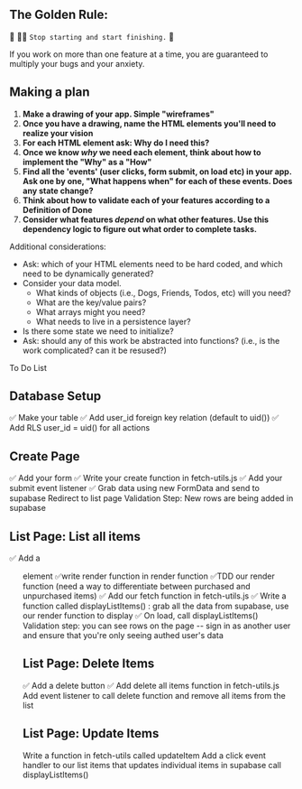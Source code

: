 ## The Golden Rule:

🦸 🦸‍♂️ `Stop starting and start finishing.` 🏁

If you work on more than one feature at a time, you are guaranteed to multiply your bugs and your anxiety.

## Making a plan

1. **Make a drawing of your app. Simple "wireframes"**
1. **Once you have a drawing, name the HTML elements you'll need to realize your vision**
1. **For each HTML element ask: Why do I need this?**
1. **Once we know _why_ we need each element, think about how to implement the "Why" as a "How"**
1. **Find all the 'events' (user clicks, form submit, on load etc) in your app. Ask one by one, "What happens when" for each of these events. Does any state change?**
1. **Think about how to validate each of your features according to a Definition of Done**
1. **Consider what features _depend_ on what other features. Use this dependency logic to figure out what order to complete tasks.**

Additional considerations:

-   Ask: which of your HTML elements need to be hard coded, and which need to be dynamically generated?
-   Consider your data model.
    -   What kinds of objects (i.e., Dogs, Friends, Todos, etc) will you need?
    -   What are the key/value pairs?
    -   What arrays might you need?
    -   What needs to live in a persistence layer?
-   Is there some state we need to initialize?
-   Ask: should any of this work be abstracted into functions? (i.e., is the work complicated? can it be resused?)

To Do List
## Database Setup
✅ Make your table
✅ Add user_id foreign key relation (default to uid())
✅ Add RLS user_id = uid() for all actions
## Create Page
✅ Add your form
✅ Write your create function in fetch-utils.js
✅ Add your submit event listener
✅ Grab data using new FormData and send to supabase
Redirect to list page Validation Step: New rows are being added in supabase
## List Page: List all items
✅ Add a <ul> element
✅write render function in render function
✅TDD our render function (need a way to differentiate between purchased and unpurchased items)
✅ Add our fetch function in fetch-utils.js
✅ Write a function called displayListItems() : grab all the data from supabase, use our render function to display
✅ On load, call displayListItems() Validation step: you can see rows on the page -- sign in as another user and ensure that you're only seeing authed user's data
## List Page: Delete Items
✅ Add a delete button
✅ Add delete all items function in fetch-utils.js
Add event listener to call delete function and remove all items from the list
## List Page: Update Items
Write a function in fetch-utils called updateItem
Add a click event handler to our list items that updates individual items in supabase
call displayListItems()